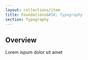 ```yaml
---
layout: collections/item
title: Foundations&#58; Typography
section: Typography
---
```


## Overview

Lorem ispum dolor sit amet
